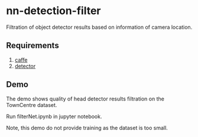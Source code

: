 # nn-detection-filter
Filtration of object detector results based on information of camera location.

## Requirements

1. [caffe](http://caffe.berkeleyvision.org/) 
1. [detector](https://github.com/e-sha/fasterhog)

## Demo

The demo shows quality of head detector results filtration on the TownCentre dataset.

Run filterNet.ipynb in jupyter notebook.

Note, this demo do not provide training as the dataset is too small.
